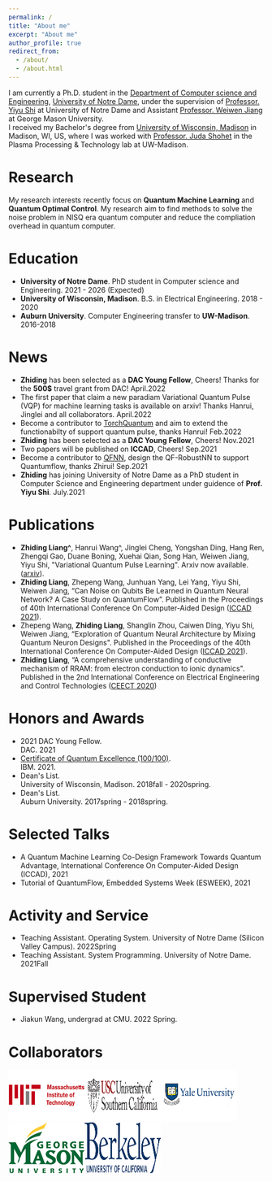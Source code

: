 ```yaml
---
permalink: /
title: "About me"
excerpt: "About me"
author_profile: true
redirect_from: 
  - /about/
  - /about.html
---
```

I am currently a Ph.D. student in the [Department of Computer science and Engineering](https://cse.nd.edu/), [University of Notre Dame](https://www.nd.edu//), under the supervision of [Professor. Yiyu Shi](https://engineering.nd.edu/faculty/yiyu-shi/) at University of Notre Dame and Assistant [Professor. Weiwen Jiang](https://jqub.github.io/) at George Mason University. <br> 
I received my Bachelor's degree from [University of Wisconsin, Madison](https://www.wisc.edu/) in Madison, WI, US, where I was worked with [Professor. Juda Shohet](https://directory.engr.wisc.edu/ece/Faculty/Shohet_J-/) in the Plasma Processing & Technology lab at UW-Madison.

# Research
My research interests recently focus on **Quantum Machine Learning** and **Quantum Optimal Control**. My research aim to find methods to solve the noise problem in NISQ era quantum computer and reduce the compliation overhead in quantum computer.

# Education

* **University of Notre Dame**. PhD student in Computer science and Engineering. 2021 - 2026 (Expected)
* **University of Wisconsin, Madison**. B.S. in Electrical Engineering. 2018 - 2020
* **Auburn University**. Computer Engineering transfer to **UW-Madison**. 2016-2018

# News

* **Zhiding** has been selected as a **DAC Young Fellow**, Cheers! Thanks for the **500$** travel grant from DAC!     April.2022
* The first paper that claim a new paradiam Variational Quantum Pulse (VQP) for machine learning tasks is available on arxiv! Thanks Hanrui, Jinglei and all collaborators.   April.2022
* Become a contributor to [TorchQuantum](https://github.com/mit-han-lab/torchquantum) and aim to extend the functionabilty of support quantum pulse, thanks Hanrui!     Feb.2022
* **Zhiding** has been selected as a **DAC Young Fellow**, Cheers!    Nov.2021         
* Two papers will be published on **ICCAD**, Cheers!    Sep.2021
* Become a contributor to [QFNN](https://github.com/JQub/qfnn), design the QF-RobustNN to support Quantumflow, thanks Zhirui!     Sep.2021
* **Zhiding** has joining University of Notre Dame as a PhD student in Computer Science and Engineering department under guidence of **Prof. Yiyu Shi**.    July.2021

# Publications
* **Zhiding Liang^**, Hanrui Wang^, Jinglei Cheng, Yongshan Ding, Hang Ren, Zhengqi Gao, Duane Boning, Xuehai Qian, Song Han, Weiwen Jiang, Yiyu Shi, "Variational Quantum Pulse Learning". Arxiv now available. ([arxiv](https://arxiv.org/abs/2203.17267)). 
* **Zhiding Liang**, Zhepeng Wang, Junhuan Yang, Lei Yang, Yiyu Shi, Weiwen Jiang, “Can Noise on Qubits Be Learned in Quantum Neural Network? A Case Study on QuantumFlow”. Published in the Proceedings of 40th International Conference On
Computer-Aided Design ([ICCAD 2021](https://iccad.com/index.php/)).
* Zhepeng Wang, **Zhiding Liang**, Shanglin Zhou, Caiwen Ding, Yiyu Shi, Weiwen Jiang, “Exploration of Quantum Neural Architecture by Mixing Quantum Neuron Designs". Published in the Proceedings of the 40th International Conference On
Computer-Aided Design ([ICCAD 2021](https://iccad.com/index.php/)).
* **Zhiding Liang**, “A comprehensive understanding of conductive mechanism of RRAM: from electron conduction to ionic dynamics". Published in the 2nd International Conference on Electrical Engineering and Control Technologies ([CEECT 2020](https://www.ceect.org/))

# Honors and Awards
* 2021 DAC Young Fellow. <br> DAC. 2021
* [Certificate of Quantum Excellence (100/100)](https://jqub.github.io/2021/08/27/news_21_08_27-IBMQ/index.html). <br>IBM. 2021.
* Dean's List. <br> University of Wisconsin, Madison. 2018fall - 2020spring.
* Dean's List. <br> Auburn University. 2017spring - 2018spring.

# Selected Talks
* A Quantum Machine Learning Co-Design Framework Towards Quantum Advantage, International Conference On
Computer-Aided Design (ICCAD), 2021
* Tutorial of QuantumFlow, Embedded Systems Week (ESWEEK), 2021

# Activity and Service
* Teaching Assistant. Operating System. University of Notre Dame (Silicon Valley Campus). 2022Spring
* Teaching Assistant. System Programming. University of Notre Dame. 2021Fall
<!---Experience--->

# Supervised Student
* Jiakun Wang, undergrad at CMU. 2022 Spring.

# Collaborators
 <img src="../images/mit.png" height="100" width="150"><img src="../images/usc.png" height="100" width="150"><img src="../images/yale.png" height="100" width="150"><img src="../images/gmu.png" height="100" width="150"><img src="../images/ucb.png" height="100" width="150">


<script type="text/javascript" id="clustrmaps" src="//clustrmaps.com/map_v2.js?d=8KGfUL_pkV9DNQfD3UyZcaQHl9ii8VeCMgJUzJtERlg&cl=ffffff&w=a"></script>